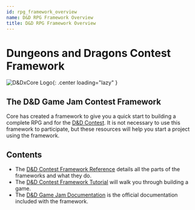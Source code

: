 ```yaml
---
id: rpg_framework_overview
name: D&D RPG Framework Overview
title: D&D RPG Framework Overview
---
```


# Dungeons and Dragons Contest Framework

![D&DxCore Logo](../img/RPG/D&DContest_Logo-2_1@2x.png){: .center loading="lazy" }

## The D&D Game Jam Contest Framework

Core has created a framework to give you a quick start to building a complete RPG and for the [D&D Contest](https://dndcontest.coregames.com/). It is not necessary to use this framework to participate, but these resources will help you start a project using the framework.

## Contents

- The [D&D Contest Framework Reference](rpg_framework_reference.md) details all the parts of the frameworks and what they do.
- The [D&D Contest Framework Tutorial](first_game_rpg.md) will walk you through building a game.
- The [D&D Game Jam Documentation](rpg_framework_documentation.md) is the official documentation included with the framework.
